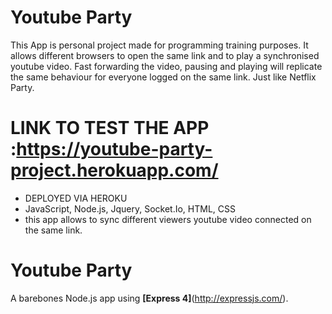 # Youtube Party

This App is personal project made for programming training purposes.
It allows different browsers to open the same link and to play a synchronised youtube video.
Fast forwarding the video, pausing and playing will replicate the same behaviour for everyone logged on the same link. Just like Netflix Party. 

# LINK TO TEST THE APP :https://youtube-party-project.herokuapp.com/
- DEPLOYED VIA HEROKU
- JavaScript, Node.js, Jquery, Socket.Io, HTML, CSS
- this app allows to sync different viewers youtube video connected on the same link. 

# Youtube Party
A barebones Node.js app using **[Express 4]**(http://expressjs.com/).


